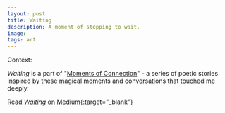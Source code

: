 ```yaml
---
layout: post
title: Waiting
description: A moment of stopping to wait.
image:
tags: art
---
```


Context: 

*Waiting* is a part of "[Moments of Connection](/moments-of-connection)" - a series of poetic stories inspired by these magical moments and conversations that touched me deeply.

[Read *Waiting* on Medium](https://medium.com/@michal.korzonek/waiting-23d4d14e80e3){:target="_blank"}